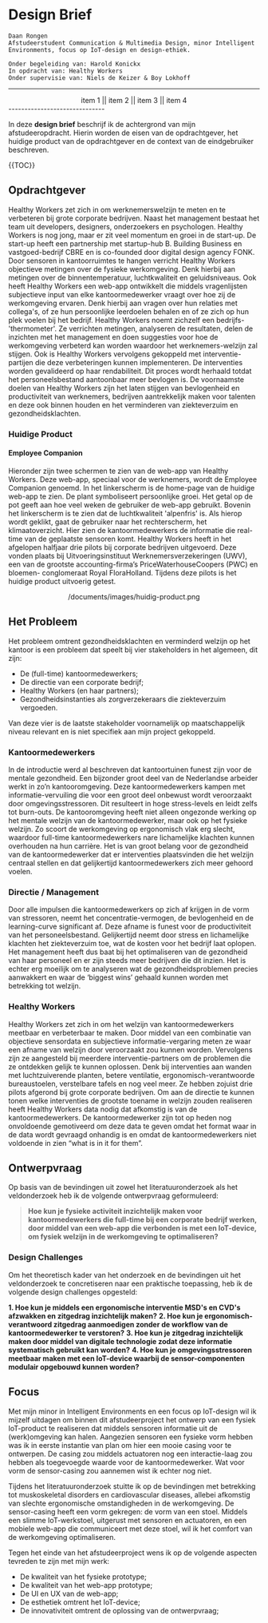 # Design Brief

	Daan Rongen
	Afstudeerstudent Communication & Multimedia Design, minor Intelligent Environments, focus op IoT-design en design-ethiek.
	
	Onder begeleiding van: Harold Konickx
	In opdracht van: Healthy Workers
	Onder supervisie van: Niels de Keizer & Boy Lokhoff

------------------------------
<div align="center">
item 1 || item 2 || item 3 || item 4
</div>
------------------------------

In deze **design brief** beschrijf ik de achtergrond van mijn afstudeeropdracht. Hierin worden de eisen van de opdrachtgever, het huidige product van de opdrachtgever en de context van de eindgebruiker beschreven.

{{TOC}}

## Opdrachtgever
Healthy Workers zet zich in om werknemerswelzijn te meten en te verbeteren bij grote corporate bedrijven. Naast het management bestaat het team uit developers, designers, onderzoekers en psychologen. Healthy Workers is nog jong, maar er zit veel momentum en groei in de start-up. De start-up heeft een partnership met startup-hub B. Building Business en vastgoed-bedrijf CBRE en is co-founded door digital design agency FONK. Door sensoren in kantoorruimtes te hangen verricht Healthy Workers objectieve metingen over de fysieke werkomgeving. Denk hierbij aan metingen over de binnentemperatuur, luchtkwaliteit en geluidsniveaus. Ook heeft Healthy Workers een web-app ontwikkelt die middels vragenlijsten subjectieve input van elke kantoormedewerker vraagt over hoe zij de werkomgeving ervaren. Denk hierbij aan vragen over hun relaties met collega's, of ze hun persoonlijke leerdoelen behalen en of ze zich op hun plek voelen bij het bedrijf. Healthy Workers noemt zichzelf een bedrijfs-'thermometer'. Ze verrichten metingen, analyseren de resultaten, delen de inzichten met het management en doen suggesties voor hoe de werkomgeving verbeterd kan worden waardoor het werknemers-welzijn zal stijgen. Ook is Healthy Workers vervolgens gekoppeld met interventie-partijen die deze verbeteringen kunnen implementeren. De interventies worden gevalideerd op haar rendabiliteit. Dit proces wordt herhaald totdat het personeelsbestand aantoonbaar meer bevlogen is. De voornaamste doelen van Healthy Workers zijn het laten stijgen van bevlogenheid en productiviteit van werknemers, bedrijven aantrekkelijk maken voor talenten en deze ook binnen houden en het verminderen van ziekteverzuim en gezondheidsklachten.

### Huidige Product
#### Employee Companion
Hieronder zijn twee schermen te zien van de web-app van Healthy Workers. Deze web-app, speciaal voor de werknemers, wordt de Employee Companion genoemd. In het linkerscherm is de home-page van de huidige web-app te zien. De plant symboliseert persoonlijke groei. Het getal op de pot geeft aan hoe veel weken de gebruiker de web-app gebruikt. Bovenin het linkerscherm is te zien dat de luchtkwaliteit 'alpenfris' is. Als hierop wordt geklikt, gaat de gebruiker naar het rechterscherm, het klimaatoverzicht. Hier zien de kantoormedewerkers de informatie die real-time van de geplaatste sensoren komt. Healthy Workers heeft in het afgelopen halfjaar drie pilots bij corporate bedrijven uitgevoerd. Deze vonden plaats bij Uitvoeringsinstituut Werknemersverzekeringen (UWV), een van de grootste accounting-firma’s PriceWaterhouseCoopers (PWC) en bloemen- conglomeraat Royal FloraHolland. Tijdens deze pilots is het huidige product uitvoerig getest.

<div align="center">
/documents/images/huidig-product.png
</div>

## Het Probleem
Het probleem omtrent gezondheidsklachten en verminderd welzijn op het kantoor is een probleem dat speelt bij vier stakeholders in het algemeen, dit zijn:
- De (full-time) kantoormedewerkers;
- De directie van een corporate bedrijf;
- Healthy Workers (en haar partners);
- Gezondheidsinstanties als zorgverzekeraars die ziekteverzuim vergoeden.

Van deze vier is de laatste stakeholder voornamelijk op maatschappelijk niveau relevant en is niet specifiek aan mijn project gekoppeld.

### Kantoormedewerkers
In de introductie werd al beschreven dat kantoortuinen funest zijn voor de mentale gezondheid. Een bijzonder groot deel van de Nederlandse arbeider werkt in zo’n kantooromgeving. Deze kantoormedewerkers kampen met informatie-vervuiling die voor een groot deel onbewust wordt veroorzaakt door omgevingsstressoren. Dit resulteert in hoge stress-levels en leidt zelfs tot burn-outs. De kantooromgeving heeft niet alleen ongezonde werking op het mentale welzijn van de kantoormedewerker, maar ook op het fysieke welzijn. Zo scoort de werkomgeving op ergonomisch vlak erg slecht, waardoor full-time kantoormedewerkers nare lichamelijke klachten kunnen overhouden na hun carrière. Het is van groot belang voor de gezondheid van de kantoormedewerker dat er interventies plaatsvinden die het welzijn centraal stellen en dat gelijkertijd kantoormedewerkers zich meer gehoord voelen.

### Directie / Management
Door alle impulsen die kantoormedewerkers op zich af krijgen in de vorm van stressoren, neemt het concentratie-vermogen, de bevlogenheid en de learning-curve significant af. Deze afname is funest voor de productiviteit van het personeelsbestand. Gelijkertijd neemt door stress en lichamelijke klachten het ziekteverzuim toe, wat de kosten voor het bedrijf laat oplopen. Het management heeft dus baat bij het optimaliseren van de gezondheid van haar personeel en er zijn steeds meer bedrijven die dit inzien. Het is echter erg moeilijk om te analyseren wat de gezondheidsproblemen precies aanwakkert en waar de ‘biggest wins’ gehaald kunnen worden met betrekking tot welzijn.

### Healthy Workers
Healthy Workers zet zich in om het welzijn van kantoormedewerkers meetbaar en verbeterbaar te maken. Door middel van een combinatie van objectieve sensordata en subjectieve informatie-vergaring meten ze waar een afname van welzijn door veroorzaakt zou kunnen worden. Vervolgens zijn ze aangesteld bij meerdere interventie-partners om de problemen die ze ontdekken gelijk te kunnen oplossen. Denk bij interventies aan wanden met luchtzuiverende planten, betere ventilatie, ergonomisch-verantwoorde bureaustoelen, verstelbare tafels en nog veel meer. Ze hebben zojuist drie pilots afgerond bij grote corporate bedrijven. Om aan de directie te kunnen tonen welke interventies de grootste toename in welzijn zouden realiseren heeft Healthy Workers data nodig dat afkomstig is van de kantoormedewerkers. De kantoormedewerker zijn tot op heden nog onvoldoende gemotiveerd om deze data te geven omdat het format waar in de data wordt gevraagd onhandig is en omdat de kantoormedewerkers niet voldoende in zien “what is in it for them”.

## Ontwerpvraag
Op basis van de bevindingen uit zowel het literatuuronderzoek als het veldonderzoek heb ik de volgende ontwerpvraag geformuleerd:

> **Hoe kun je fysieke activiteit inzichtelijk maken voor kantoormedewerkers die full-time bij een corporate bedrijf werken, door middel van een web-app die verbonden is met een IoT-device, om fysiek welzijn in de werkomgeving te optimaliseren?**

### Design Challenges
Om het theoretisch kader van het onderzoek en de bevindingen uit het veldonderzoek te concretiseren naar een praktische toepassing, heb ik de volgende design challenges opgesteld:

**1. Hoe kun je middels een ergonomische interventie MSD's en CVD's afzwakken en zitgedrag inzichtelijk maken?**
**2. Hoe kun je ergonomisch-verantwoord zitgedrag aanmoedigen zonder de workflow van de kantoormedewerker te verstoren?**
**3. Hoe kun je zitgedrag inzichtelijk maken door middel van digitale technologie zodat deze informatie systematisch gebruikt kan worden?**
**4. Hoe kun je omgevingsstressoren meetbaar maken met een IoT-device waarbij de sensor-componenten modulair opgebouwd kunnen worden?**

## Focus
Met mijn minor in Intelligent Environments en een focus op IoT-design wil ik mijzelf uitdagen om binnen dit afstudeerproject het ontwerp van een fysiek IoT-product te realiseren dat middels sensoren informatie uit de (werk)omgeving kan halen. Aangezien sensoren een fysieke vorm hebben was ik in eerste instantie van plan om hier een mooie casing voor te ontwerpen. De casing zou middels actuatoren nog een interactie-laag zou hebben als toegevoegde waarde voor de kantoormedewerker. Wat voor vorm de sensor-casing zou aannemen wist ik echter nog niet.

Tijdens het literatuuronderzoek stuitte ik op de bevindingen met betrekking tot muskoskeletal disorders en cardiovascular diseases, allebei afkomstig van slechte ergonomische omstandigheden in de werkomgeving. De sensor-casing heeft een vorm gekregen: de vorm van een stoel. Middels een slimme IoT-werkstoel, uitgerust met sensoren en actuatoren, en een mobiele web-app die communiceert met deze stoel, wil ik het comfort van de werkomgeving optimaliseren.

Tegen het einde van het afstudeerproject wens ik op de volgende aspecten tevreden te zijn met mijn werk:

- De kwaliteit van het fysieke prototype;
- De kwaliteit van het web-app prototype;
- De UI en UX van de web-app;
- De esthetiek omtrent het IoT-device;
- De innovativiteit omtrent de oplossing van de ontwerpvraag;

